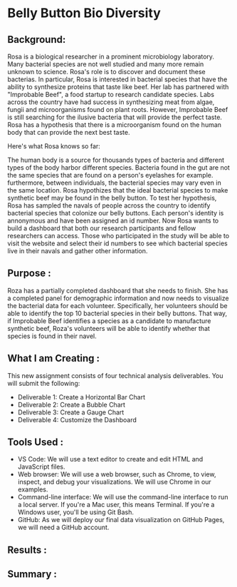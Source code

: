 # Belly Button Bio Diversity 

## Background: 

Rosa is a biological researcher in a prominent microbiology laboratory. Many bacterial species are not well studied and many more remain unknown to science. Rosa's role is to discover and document these bacterias. In particular, Rosa is interested in bacterial species that have the ability to synthesize proteins that taste like beef.
Her lab has partnered with "Improbable Beef", a food startup to research candidate species. Labs across the country have had success in synthesizing meat from algae, fungii and microorganisms found on plant roots. However, Improbable Beef is still searching for the ilusive bacteria that will provide the perfect taste. Rosa has a 
hypothesis that there is a microorganism found on the human body that can provide the next best taste. 

Here's what Rosa knows so far:

The human body is a source for thousands types of bacteria and different types of the body harbor different species. Bacteria found in the gut are not the same species that are found on a person's eyelashes for example. furthermore, 
between individuals, the bacterial species may vary even in the same location. Rosa hypothizes that the ideal bacterial species to make synthetic beef may be found in the belly button. To test her hypothesis, Rosa has sampled the navals of people across the
country  to identify bacterial species that colonize our belly buttons. Each person's identity is annonymous and have been assigned an id number. Now Rosa wants to build a dashboard that both our research participants and fellow researchers can access. 
Those who participated in the study will be able to visit the website and select their id numbers to see which bacterial species live in their navals and gather other information. 





## Purpose : 

Roza has a partially completed dashboard that she needs to finish. She has a completed panel for demographic information and now needs to visualize the bacterial data for each volunteer. Specifically, her volunteers should be able to identify the top 10 bacterial species in their belly buttons. That way, if Improbable Beef identifies a species as a candidate 
to manufacture synthetic beef, Roza's volunteers will be able to identify whether that species is found in their navel.

## What I am Creating : 
This new assignment consists of four technical analysis deliverables. You will submit the following:

- Deliverable 1: Create a Horizontal Bar Chart
- Deliverable 2: Create a Bubble Chart
- Deliverable 3: Create a Gauge Chart
- Deliverable 4: Customize the Dashboard


## Tools Used :

- VS Code: We will use a text editor to create and edit HTML and JavaScript files.
- Web browser: We will use a web browser, such as Chrome, to view, inspect, and debug your visualizations. We will use Chrome in our examples.
- Command-line interface: We will use the command-line interface to run a local server. If you're a Mac user, this means Terminal. If you're a Windows user, you'll be using Git Bash.
- GitHub: As we will deploy our final data visualization on GitHub Pages, we will need a GitHub account.


## Results :


## Summary :
